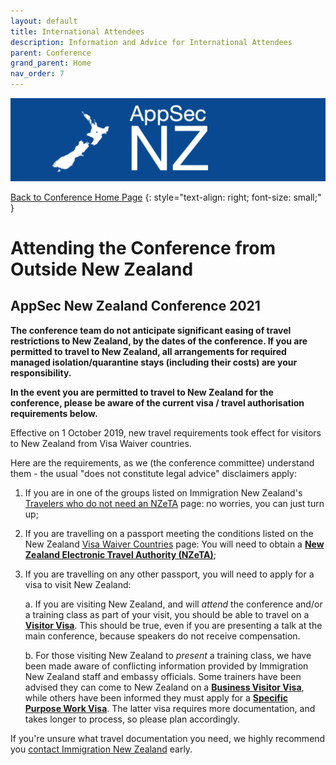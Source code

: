 ```yaml
---
layout: default
title: International Attendees
description: Information and Advice for International Attendees
parent: Conference
grand_parent: Home
nav_order: 7
---
```


[![Web Banner](/assets/images/AppSecNZ_Web_Banner.png)](index.md)

[Back to Conference Home Page](index.md)
{: style="text-align: right; font-size: small;" }

# Attending the Conference from Outside New Zealand

## AppSec New Zealand Conference 2021

**The conference team do not anticipate significant easing of travel restrictions to New Zealand, by the dates of the conference. If you are permitted to travel to New Zealand, all arrangements for required managed isolation/quarantine stays (including their costs) are your responsibility.**

**In the event you are permitted to travel to New Zealand for the conference, please be aware of the current visa / travel authorisation requirements below.**

Effective on 1 October 2019, new travel requirements took effect for visitors to New Zealand from Visa Waiver countries.

Here are the requirements, as we (the conference committee) understand them - the usual "does not constitute legal advice" disclaimers apply:

1. If you are in one of the groups listed on Immigration New Zealand's [Travelers who do not need an NZeTA](https://www.immigration.govt.nz/new-zealand-visas/apply-for-a-visa/about-visa/nzeta#https://www.immigration.govt.nz/new-zealand-visas/apply-for-a-visa/tools-and-information/your-journey-to-new-zealand/before-you-travel-to-new-zealand/travellers-who-do-not-need-nzeta/slider) page: no worries, you can just turn up;

2. If you are travelling on a passport meeting the conditions listed on the New Zealand [Visa Waiver Countries](https://www.immigration.govt.nz/new-zealand-visas/apply-for-a-visa/tools-and-information/general-information/visa-waiver-countries) page: You will need to obtain a **[New Zealand Electronic Travel Authority (NZeTA)](https://www.immigration.govt.nz/new-zealand-visas/apply-for-a-visa/about-visa/nzeta)**;

3. If you are travelling on any other passport, you will need to apply for a visa to visit New Zealand:

    a. If you are visiting New Zealand, and will *attend* the conference and/or a training class as part of your visit, you should be able to travel on a **[Visitor Visa](https://www.immigration.govt.nz/new-zealand-visas/apply-for-a-visa/about-visa/visitor-visa)**. This should be true, even if you are presenting a talk at the main conference, because speakers do not receive compensation.

    b. For those visiting New Zealand to *present* a training class, we have been made aware of conflicting information provided by Immigration New Zealand staff and embassy officials. Some trainers have been advised they can come to New Zealand on a **[Business Visitor Visa](https://www.immigration.govt.nz/new-zealand-visas/apply-for-a-visa/about-visa/business-visitors-visa)**, while others have been informed they must apply for a **[Specific Purpose Work Visa](https://www.immigration.govt.nz/new-zealand-visas/apply-for-a-visa/about-visa/specific-purpose-or-event-work-visa)**. The latter visa requires more documentation, and takes longer to process, so please plan accordingly.

If you're unsure what travel documentation you need, we highly recommend you [contact Immigration New Zealand](https://www.immigration.govt.nz/contact) early.

